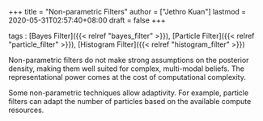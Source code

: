 +++
title = "Non-parametric Filters"
author = ["Jethro Kuan"]
lastmod = 2020-05-31T02:57:40+08:00
draft = false
+++

tags
: [Bayes Filter]({{< relref "bayes_filter" >}}), [Particle Filter]({{< relref "particle_filter" >}}), [Histogram Filter]({{< relref "histogram_filter" >}})

Non-parametric filters do not make strong assumptions on the posterior
density, making them well suited for complex, multi-modal beliefs. The
representational power comes at the cost of computational complexity.

Some non-parametric techniques allow adaptivity. For example, particle filters
can adapt the number of particles based on the available compute resources.
